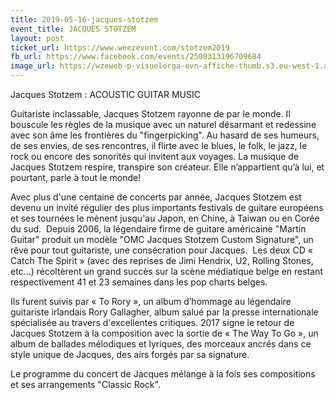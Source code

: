 ```yaml
---
title: 2019-05-16-jacques-stotzem
event_title: JACQUES STOTZEM
layout: post
ticket_url: https://www.weezevent.com/stotzem2019
fb_url: https://www.facebook.com/events/2500313196709684
image_url: https://wzeweb-p-visuelorga-evn-affiche-thumb.s3.eu-west-1.amazonaws.com/affiche_427072.thumb53700.1551010505.jpg
---
```

Jacques Stotzem : ACOUSTIC GUITAR MUSIC

Guitariste inclassable, Jacques Stotzem rayonne de par le monde. Il bouscule les règles de la musique avec un naturel désarmant et redessine avec son âme les frontières du "fingerpicking". Au hasard de ses humeurs, de ses envies, de ses rencontres, il flirte avec le blues, le folk, le jazz, le rock ou encore des sonorités qui invitent aux voyages. La musique de Jacques Stotzem respire, transpire son créateur. Elle n’appartient qu’à lui, et pourtant, parle à tout le monde!

Avec plus d'une centaine de concerts par année, Jacques Stotzem est devenu un invité régulier des plus importants festivals de guitare européens et ses tournées le mènent jusqu'au Japon, en Chine, à Taiwan ou en Corée du sud.  Depuis 2006, la légendaire firme de guitare américaine "Martin Guitar" produit un modèle "OMC Jacques Stotzem Custom Signature", un rêve pour tout guitariste, une consécration pour Jacques.  Les deux CD « Catch The Spirit » (avec des reprises de Jimi Hendrix, U2, Rolling Stones, etc...) récoltèrent un grand succès sur la scène médiatique belge en restant respectivement 41 et 23 semaines dans les pop charts belges.

Ils furent suivis par « To Rory », un album d’hommage au légendaire guitariste irlandais Rory Gallagher, album salué par la presse internationale spécialisée au travers d'excellentes critiques. 2017 signe le retour de Jacques Stotzem à la composition avec la sortie de « The Way To Go », un album de ballades mélodiques et lyriques, des morceaux ancrés dans ce style unique de Jacques, des airs forgés par sa signature.

Le programme du concert de Jacques mélange à la fois ses compositions et ses arrangements "Classic Rock".
